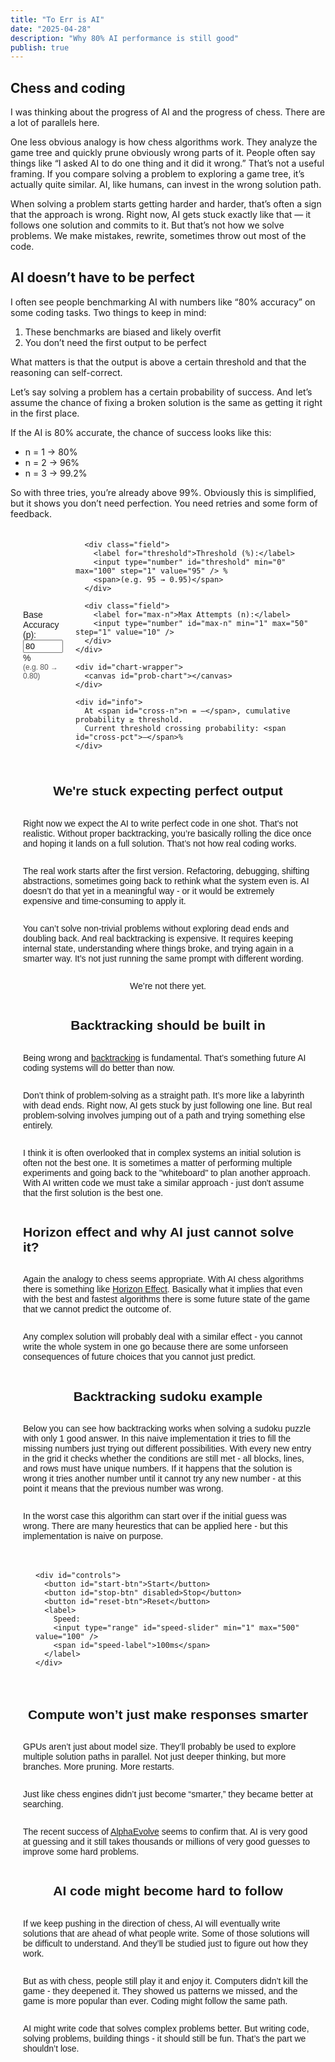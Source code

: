 ```yaml
---
title: "To Err is AI"
date: "2025-04-28"
description: "Why 80% AI performance is still good"
publish: true 
---
```


## Chess and coding

I was thinking about the progress of AI and the progress of chess. There are a lot of parallels here.

One less obvious analogy is how chess algorithms work. They analyze the game tree and quickly prune obviously wrong parts of it. People often say things like “I asked AI to do one thing and it did it wrong.” That’s not a useful framing. If you compare solving a problem to exploring a game tree, it’s actually quite similar. AI, like humans, can invest in the wrong solution path.

When solving a problem starts getting harder and harder, that’s often a sign that the approach is wrong. Right now, AI gets stuck exactly like that — it follows one solution and commits to it. But that’s not how we solve problems. We make mistakes, rewrite, sometimes throw out most of the code.

## AI doesn’t have to be perfect

I often see people benchmarking AI with numbers like “80% accuracy” on some coding tasks. Two things to keep in mind:

1. These benchmarks are biased and likely overfit
2. You don’t need the first output to be perfect

What matters is that the output is above a certain threshold and that the reasoning can self-correct.

Let’s say solving a problem has a certain probability of success. And let’s assume the chance of fixing a broken solution is the same as getting it right in the first place.

If the AI is 80% accurate, the chance of success looks like this:

* n = 1 → 80%
* n = 2 → 96%
* n = 3 → 99.2%

So with three tries, you’re already above 99%. Obviously this is simplified, but it shows you don’t need perfection. You need retries and some form of feedback.

<div id="prob-container">
  <style>
    /* Container */
    #prob-container {
      display: flex;
      flex-direction: column;
      align-items: center;
      font-family: sans-serif;
      margin: 20px;
    }

    /* Controls */
    #controls {
      display: flex;
      flex-wrap: wrap;
      gap: 12px;
      align-items: center;
      margin-bottom: 20px;
    }
    #controls label {
      font-size: 14px;
    }
    #controls input[type="number"] {
      width: 60px;
      padding: 4px;
      font-size: 14px;
    }
    #controls input[type="range"] {
      width: 150px;
    }
    #controls .field {
      display: flex;
      flex-direction: column;
      align-items: flex-start;
      font-size: 14px;
    }
    #controls .field span {
      font-size: 12px;
      color: #555;
    }

    /* Canvas */
    #chart-wrapper {
      position: relative;
      width: 600px;
      height: 400px;
      border: 1px solid #ccc;
      background-color: #fafafa;
    }
    #prob-chart {
      width: 100%;
      height: 100%;
    }

    /* Legend / Info below chart */
    #info {
      margin-top: 12px;
      font-size: 14px;
    }
    #info span {
      font-weight: bold;
      color: #007bff;
    }
  </style>

   <div id="controls">
      <div class="field">
        <label for="base-prob">Base Accuracy (p):</label>
        <input type="number" id="base-prob" min="0" max="100" step="1" value="80" /> %
        <span>(e.g. 80 → 0.80)</span>
      </div>

      <div class="field">
        <label for="threshold">Threshold (%):</label>
        <input type="number" id="threshold" min="0" max="100" step="1" value="95" /> %
        <span>(e.g. 95 → 0.95)</span>
      </div>

      <div class="field">
        <label for="max-n">Max Attempts (n):</label>
        <input type="number" id="max-n" min="1" max="50" step="1" value="10" />
      </div>
    </div>

    <div id="chart-wrapper">
      <canvas id="prob-chart"></canvas>
    </div>

    <div id="info">
      At <span id="cross-n">n = –</span>, cumulative probability ≥ threshold.
      Current threshold crossing probability: <span id="cross-pct">–</span>%
    </div>

  <script>
    // ======== SETUP ========
    const canvas = document.getElementById("prob-chart");
    const ctx = canvas.getContext("2d");
    // Make the canvas high‐DPI–ready
    function resizeCanvasToDisplaySize(canvas) {
      const rect = canvas.getBoundingClientRect();
      if (
        canvas.width !== rect.width ||
        canvas.height !== rect.height
      ) {
        canvas.width = rect.width * window.devicePixelRatio;
        canvas.height = rect.height * window.devicePixelRatio;
        ctx.scale(window.devicePixelRatio, window.devicePixelRatio);
      }
    }
    resizeCanvasToDisplaySize(canvas);

    // Control elements
    const baseProbInput = document.getElementById("base-prob");
    const thresholdInput = document.getElementById("threshold");
    const maxNInput = document.getElementById("max-n");

    const crossNSpan = document.getElementById("cross-n");
    const crossPctSpan = document.getElementById("cross-pct");

    // When any input changes, redraw
    [baseProbInput, thresholdInput, maxNInput].forEach((el) => {
      el.addEventListener("input", drawChart);
    });

    // ======== CORE LOGIC ========
    function drawChart() {
      resizeCanvasToDisplaySize(canvas);

      // Parse inputs
      let p = parseFloat(baseProbInput.value) / 100;
      let threshold = parseFloat(thresholdInput.value) / 100;
      let maxN = parseInt(maxNInput.value, 10);

      if (isNaN(p) || p < 0) p = 0;
      if (p > 1) p = 1;
      if (isNaN(threshold) || threshold < 0) threshold = 0;
      if (threshold > 1) threshold = 1;
      if (isNaN(maxN) || maxN < 1) maxN = 1;

      // Compute cumulative probabilities for n = 1…maxN
      // cumProb[n] = 1 - (1 - p)^n
      const cumProbs = [];
      for (let n = 1; n <= maxN; n++) {
        const cp = 1 - Math.pow(1 - p, n);
        cumProbs.push(cp);
      }

      // Find smallest n where cumProbs[n-1] >= threshold
      let crossN = null;
      for (let i = 0; i < cumProbs.length; i++) {
        if (cumProbs[i] >= threshold) {
          crossN = i + 1;
          break;
        }
      }
      let crossPct = crossN !== null ? (cumProbs[crossN - 1] * 100).toFixed(1) : null;

      crossNSpan.textContent = crossN === null ? "—" : `n = ${crossN}`;
      crossPctSpan.textContent = crossPct === null ? "—" : `${crossPct}`;

      // === DRAWING ===
      const W = canvas.clientWidth;
      const H = canvas.clientHeight;
      const MARGIN = { top: 40, right: 40, bottom: 40, left: 50 };
      const innerW = W - MARGIN.left - MARGIN.right;
      const innerH = H - MARGIN.top - MARGIN.bottom;

      // Clear background
      ctx.clearRect(0, 0, W, H);
      ctx.save();
      ctx.translate(MARGIN.left, MARGIN.top);

      // Axes lines
      ctx.strokeStyle = "#333";
      ctx.lineWidth = 1;
      // X-axis
      ctx.beginPath();
      ctx.moveTo(0, innerH);
      ctx.lineTo(innerW, innerH);
      ctx.stroke();
      // Y-axis
      ctx.beginPath();
      ctx.moveTo(0, 0);
      ctx.lineTo(0, innerH);
      ctx.stroke();

      // Labels
      ctx.fillStyle = "#333";
      ctx.font = "14px sans-serif";
      ctx.textAlign = "center";
      ctx.fillText("n (attempts)", innerW / 2, innerH + 30);
      ctx.save();
      ctx.rotate(-Math.PI / 2);
      ctx.textAlign = "center";
      ctx.fillText("Cum. Probability (%)", -innerH / 2, -35);
      ctx.restore();

      // Determine Y-axis scale: from 0% up to 100%
      const yMin = 0;
      const yMax = 1; // represent 100% as 1

      // Tick marks and gridlines
      ctx.strokeStyle = "#ddd";
      ctx.fillStyle = "#333";
      ctx.lineWidth = 0.5;
      ctx.font = "12px sans-serif";
      ctx.textAlign = "right";
      ctx.textBaseline = "middle";

      // Horizontal grid at 0.0, 0.2, 0.4, 0.6, 0.8, 1.0
      for (let frac = 0; frac <= 1.0 + 1e-9; frac += 0.2) {
        const y = innerH - (frac - yMin) / (yMax - yMin) * innerH;
        // light grid line
        ctx.beginPath();
        ctx.moveTo(0, y);
        ctx.lineTo(innerW, y);
        ctx.stroke();
        // label at left
        ctx.fillStyle = "#333";
        const pctLabel = Math.round(frac * 100);
        ctx.fillText(pctLabel + "%", -8, y);
      }

      // X-axis ticks for each integer n = 1…maxN
      ctx.textAlign = "center";
      ctx.textBaseline = "top";
      for (let n = 1; n <= maxN; n++) {
        const x = ((n - 1) / (maxN - 1)) * innerW;
        // small vertical tick
        ctx.beginPath();
        ctx.moveTo(x, innerH);
        ctx.lineTo(x, innerH + 6);
        ctx.stroke();
        // label
        ctx.fillStyle = "#333";
        ctx.fillText(n.toString(), x, innerH + 8);
      }

      // Plot cumulative-probability curve
      ctx.strokeStyle = "#007bff";
      ctx.lineWidth = 2;
      ctx.beginPath();
      for (let i = 0; i < cumProbs.length; i++) {
        const n = i + 1;
        const pct = cumProbs[i]; // between 0 and 1
        const x = ((n - 1) / (maxN - 1)) * innerW;
        const y = innerH - ((pct - yMin) / (yMax - yMin)) * innerH;
        if (i === 0) ctx.moveTo(x, y);
        else ctx.lineTo(x, y);
      }
      ctx.stroke();

      // Draw points as dots
      ctx.fillStyle = "#007bff";
      for (let i = 0; i < cumProbs.length; i++) {
        const n = i + 1;
        const pct = cumProbs[i];
        const x = ((n - 1) / (maxN - 1)) * innerW;
        const y = innerH - ((pct - yMin) / (yMax - yMin)) * innerH;
        ctx.beginPath();
        ctx.arc(x, y, 4, 0, 2 * Math.PI);
        ctx.fill();
      }

      // Draw threshold horizontal line
      ctx.strokeStyle = "#ff4d4d";
      ctx.lineWidth = 1.5;
      ctx.setLineDash([6, 4]);
      const yThresh = innerH - ((threshold - yMin) / (yMax - yMin)) * innerH;
      ctx.beginPath();
      ctx.moveTo(0, yThresh);
      ctx.lineTo(innerW, yThresh);
      ctx.stroke();
      ctx.setLineDash([]); // reset

      // If crossN exists, highlight that point
      if (crossN !== null) {
        const i = crossN - 1;
        const x = ((crossN - 1) / (maxN - 1)) * innerW;
        const y = innerH - ((cumProbs[i] - yMin) / (yMax - yMin)) * innerH;
        // draw a larger circle
        ctx.fillStyle = "#ff4d4d";
        ctx.beginPath();
        ctx.arc(x, y, 6, 0, 2 * Math.PI);
        ctx.fill();
      }

      ctx.restore();
    }

    // Initial draw
    drawChart();

    // Redraw on window resize
    window.addEventListener("resize", drawChart);
  </script>
</div>

## We're stuck expecting perfect output

Right now we expect the AI to write perfect code in one shot. That's not realistic. Without proper backtracking, you’re basically rolling the dice once and hoping it lands on a full solution. That’s not how real coding works.

The real work starts after the first version. Refactoring, debugging, shifting abstractions, sometimes going back to rethink what the system even is. AI doesn’t do that yet in a meaningful way - or it would be extremely expensive and time-consuming to apply it.

You can’t solve non-trivial problems without exploring dead ends and doubling back. And real backtracking is expensive. It requires keeping internal state, understanding where things broke, and trying again in a smarter way. It’s not just running the same prompt with different wording.

We’re not there yet.

## Backtracking should be built in

Being wrong and <a href="https://en.wikipedia.org/wiki/Backtracking">backtracking</a> is fundamental. That’s something future AI coding systems will do better than now.

Don’t think of problem-solving as a straight path. It’s more like a labyrinth with dead ends. Right now, AI gets stuck by just following one line. But real problem-solving involves jumping out of a path and trying something else entirely.

I think it is often overlooked that in complex systems an initial solution is often not the best one.
It is sometimes a matter of performing multiple experiments and going back to the "whiteboard" to plan another approach.
With AI written code we must take a similar approach - just don't assume that the first solution is the best one.

## Horizon effect and why AI just cannot solve it?

Again the analogy to chess seems appropriate. With AI chess algorithms there is something like <a href="https://www.chessprogramming.org/Horizon_Effect#:~:text=The%20Horizon%20Effect%20is%20caused,this%20is%20not%20the%20case.">Horizon Effect</a>.
Basically what it implies that even with the best and fastest algorithms there is some future state of the game
that we cannot predict the outcome of. 

Any complex solution will probably deal with a similar effect - you cannot write the whole system in one go because
there are some unforseen consequences of future choices that you cannot just predict.

## Backtracking sudoku example

Below you can see how backtracking works when solving a sudoku puzzle with only 1 good answer.
In this naive implementation it tries to fill the missing numbers just trying out different possibilities.
With every new entry in the grid it checks whether the conditions are still met - all blocks, lines, and rows
must have unique numbers. If it happens that the solution is wrong it tries another number until it cannot
try any new number - at this point it means that the previous number was wrong. 

In the worst case this algorithm can start over if the initial guess was wrong. There are many heurestics that
can be applied here - but this implementation is naive on purpose.

<div markdown="0">
  <style>
    /* Container for the whole widget */
    #sudoku-container {
      display: flex;
      flex-direction: column;
      align-items: center;
      font-family: sans-serif;
      margin: 20px;
    }

    /* The grid itself */
    #sudoku-grid {
      display: grid;
      grid-template-columns: repeat(9, 40px);
      grid-template-rows: repeat(9, 40px);
      gap: 2px;
      margin-bottom: 15px;
    }

    .cell {
      width: 40px;
      height: 40px;
      line-height: 40px;
      text-align: center;
      font-size: 20px;
      border: 1px solid #999;
      box-sizing: border-box;
      user-select: none;
      background-color: #fff;
    }

    /* Thicker borders every 3 cells for 3×3 sub-grid boundaries */
    .cell:nth-child(3n) {
      border-right: 2px solid #000;
    }
    .cell:nth-child(n+19):nth-child(-n+27),
    .cell:nth-child(n+46):nth-child(-n+54),
    .cell:nth-child(n+73):nth-child(-n+81) {
      border-bottom: 2px solid #000;
    }
    .cell:nth-child(1), .cell:nth-child(10), .cell:nth-child(19),
    .cell:nth-child(28), .cell:nth-child(37), .cell:nth-child(46),
    .cell:nth-child(55), .cell:nth-child(64), .cell:nth-child(73) {
      border-left: 2px solid #000;
    }
    .cell:nth-child(-n+9) {
      border-top: 2px solid #000;
    }

    /* Highlight coloring */
    .cell.trying {
      background-color: #e0f7fa; /* light cyan when placing a candidate */
    }
    .cell.failed {
      background-color: #ffcdd2; /* light red when backtracking (removal) */
    }
    .cell.fixed {
      color: #333;
      font-weight: bold;
    }

    /* Controls area */
    #controls {
      display: flex;
      gap: 8px;
      align-items: center;
      margin-bottom: 10px;
    }
    #controls > button {
      padding: 6px 12px;
      font-size: 14px;
      cursor: pointer;
    }
    #controls > label {
      font-size: 14px;
    }
    #speed-slider {
      width: 150px;
    }
  </style>

  <div id="sudoku-container">
    <div id="sudoku-grid"></div>

    <div id="controls">
      <button id="start-btn">Start</button>
      <button id="stop-btn" disabled>Stop</button>
      <button id="reset-btn">Reset</button>
      <label>
        Speed:
        <input type="range" id="speed-slider" min="1" max="500" value="100" />
        <span id="speed-label">100ms</span>
      </label>
    </div>
  </div>

  <script>
    // ======== GLOBAL STATE ========
    const GRID_SIZE = 9;
    let board = [];               // 2D array [row][col], 0 = empty
    let cells = [];               // Flat array of all 81 .cell DIVs
    let isSolving = false;        // true once solve() has started
    let isPaused = false;         // true when “Stop” has been clicked
    let abortRequested = false;   // true after Reset: cancel current solver
    let resumeFunc = null;        // Function to call to resume from pause
    let delayMs = 100;            // Milliseconds delay between each step

    // ======== INITIAL PUZZLE (unique solution) ========
    // 0 = empty. This puzzle has exactly one solution.
    const initialBoard = [
      [5, 3, 0, 0, 7, 0, 0, 0, 0],
      [6, 0, 0, 1, 9, 5, 0, 0, 0],
      [0, 9, 8, 0, 0, 0, 0, 6, 0],

      [8, 0, 0, 0, 6, 0, 0, 0, 3],
      [4, 0, 0, 8, 0, 3, 0, 0, 1],
      [7, 0, 0, 0, 2, 0, 0, 0, 6],

      [0, 6, 0, 0, 0, 0, 2, 8, 0],
      [0, 0, 0, 4, 1, 9, 0, 0, 5],
      [0, 0, 0, 0, 8, 0, 0, 7, 9],
    ];

    // ======== INITIAL RENDER ========
    function createGrid() {
      const grid = document.getElementById("sudoku-grid");
      grid.innerHTML = "";
      cells = [];
      board = [];

      for (let r = 0; r < GRID_SIZE; r++) {
        board[r] = [];
        for (let c = 0; c < GRID_SIZE; c++) {
          const cell = document.createElement("div");
          cell.classList.add("cell");
          cell.dataset.row = r;
          cell.dataset.col = c;

          // If initialBoard[r][c] is nonzero, mark it as a fixed "given"
          const value = initialBoard[r][c];
          if (value !== 0) {
            board[r][c] = value;
            cell.textContent = value;
            cell.classList.add("fixed");
          } else {
            board[r][c] = 0;
            cell.textContent = "";
          }

          grid.appendChild(cell);
          cells.push(cell);
        }
      }
    }

    // ======== UTILITY FUNCTIONS ========
    function sleep(ms) {
      return new Promise((resolve) => setTimeout(resolve, ms));
    }

    async function checkPause() {
      if (abortRequested) throw new Error("abort");
      if (!isPaused) return;
      await new Promise((resolve) => {
        resumeFunc = resolve;
      });
      if (abortRequested) throw new Error("abort");
    }

    function updateCellUI(r, c, num, statusClass = "") {
      const idx = r * GRID_SIZE + c;
      const cell = cells[idx];
      if (num === 0) {
        cell.textContent = "";
      } else {
        cell.textContent = num;
      }
      cell.classList.remove("trying", "failed");
      if (statusClass) {
        cell.classList.add(statusClass);
      }
    }

    function canPlace(r, c, val) {
      // Check row and column
      for (let i = 0; i < GRID_SIZE; i++) {
        if (board[r][i] === val) return false;
        if (board[i][c] === val) return false;
      }
      // Check 3×3 subgrid
      const br = Math.floor(r / 3) * 3;
      const bc = Math.floor(c / 3) * 3;
      for (let dr = 0; dr < 3; dr++) {
        for (let dc = 0; dc < 3; dc++) {
          if (board[br + dr][bc + dc] === val) return false;
        }
      }
      return true;
    }

    // ======== BACKTRACKING SOLVER ========
    async function solveBacktrack() {
      // Find next empty cell
      let row = -1,
        col = -1;
      for (let r = 0; r < GRID_SIZE; r++) {
        for (let c = 0; c < GRID_SIZE; c++) {
          if (board[r][c] === 0) {
            row = r;
            col = c;
            break;
          }
        }
        if (row !== -1) break;
      }
      if (row === -1) {
        // No empty cells → solved
        return true;
      }

      for (let num = 1; num <= 9; num++) {
        await checkPause();

        if (canPlace(row, col, num)) {
          board[row][col] = num;
          updateCellUI(row, col, num, "trying");
          await sleep(delayMs);

          let solved = false;
          try {
            solved = await solveBacktrack();
          } catch (e) {
            throw e; // propagate abort
          }
          if (solved) return true;

          // Backtrack
          board[row][col] = 0;
          updateCellUI(row, col, 0, "failed");
          await sleep(delayMs);
          updateCellUI(row, col, 0);
        }
      }
      return false;
    }

    async function startSolving() {
      isSolving = true;
      abortRequested = false;
      isPaused = false;
      document.getElementById("start-btn").textContent = "Pause";
      document.getElementById("stop-btn").disabled = false;
      try {
        await solveBacktrack();
      } catch (e) {
        if (e.message === "abort") {
          return; // aborted
        }
        console.error(e);
      }
      isSolving = false;
      document.getElementById("start-btn").textContent = "Start";
      document.getElementById("stop-btn").disabled = true;
    }

    // ======== CONTROL HANDLERS ========
    document.getElementById("start-btn").addEventListener("click", () => {
      if (!isSolving) {
        startSolving();
      } else if (isPaused) {
        // Resume
        isPaused = false;
        resumeFunc();
        document.getElementById("start-btn").textContent = "Pause";
        document.getElementById("stop-btn").disabled = false;
      } else {
        // Pause
        isPaused = true;
        document.getElementById("start-btn").textContent = "Resume";
        document.getElementById("stop-btn").disabled = true;
      }
    });

    document.getElementById("stop-btn").addEventListener("click", () => {
      if (isSolving && !isPaused) {
        isPaused = true;
        document.getElementById("start-btn").textContent = "Resume";
        document.getElementById("stop-btn").disabled = true;
      }
    });

    document.getElementById("reset-btn").addEventListener("click", () => {
      if (isSolving) {
        abortRequested = true;
        if (isPaused && resumeFunc) {
          isPaused = false;
          resumeFunc();
        }
      }
      isSolving = false;
      isPaused = false;
      abortRequested = false;
      document.getElementById("start-btn").textContent = "Start";
      document.getElementById("stop-btn").disabled = true;

      // Restore the initial puzzle state
      for (let r = 0; r < GRID_SIZE; r++) {
        for (let c = 0; c < GRID_SIZE; c++) {
          const val = initialBoard[r][c];
          board[r][c] = val;
          updateCellUI(r, c, val);
          if (val !== 0) {
            const idx = r * GRID_SIZE + c;
            cells[idx].classList.add("fixed");
          } else {
            const idx = r * GRID_SIZE + c;
            cells[idx].classList.remove("fixed");
          }
        }
      }
    });

    document.getElementById("speed-slider").addEventListener("input", (e) => {
      delayMs = parseInt(e.target.value, 10);
      document.getElementById("speed-label").textContent = `${delayMs}ms`;
    });

    // ======== INITIALIZE ========
    createGrid();
    document.getElementById("stop-btn").disabled = true;
  </script>
</div>

## Compute won’t just make responses smarter

GPUs aren’t just about model size. They’ll probably be used to explore multiple solution paths in parallel. Not just deeper thinking, but more branches. More pruning. More restarts.

Just like chess engines didn’t just become “smarter,” they became better at searching.

The recent success of <a href="https://deepmind.google/discover/blog/alphaevolve-a-gemini-powered-coding-agent-for-designing-advanced-algorithms/">AlphaEvolve</a> seems to confirm that. AI is very good at guessing and it still takes thousands or millions
of very good guesses to improve some hard problems.

## AI code might become hard to follow

If we keep pushing in the direction of chess, AI will eventually write solutions that are ahead of what people write. Some of those solutions will be difficult to understand. And they’ll be studied just to figure out how they work. 

But as with chess, people still play it and enjoy it. Computers didn’t kill the game - they deepened it. They showed us patterns we missed, and the game is more popular than ever. Coding might follow the same path.

AI might write code that solves complex problems better. But writing code, solving problems, building things - it should still be fun. That’s the part we shouldn’t lose.